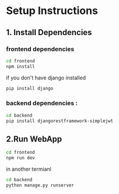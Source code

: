 # Setup Instructions

## 1. Install Dependencies
### frontend dependencies
```bash
cd frontend
npm install
```
if you don't have django installed
```bash
pip install django
```
### backend dependencies :
```bash
cd backend
pip install djangorestframework-simplejwt
```


## 2.Run WebApp
```bash
cd frontend
npm run dev
```
in another termianl
```bash
cd backend
python manage.py runserver




